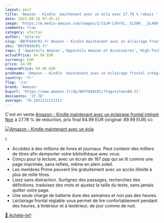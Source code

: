 ```yaml
---
layout: post
title: 'Amazon - Kindle  maintenant avec un écla avec 27.78 % rabais '
date: 2021-08-18 07:45:12
image: 'https://m.media-amazon.com/images/I/31uM-LVhrEL._SL500_._SL400_.jpg'
comments: true
category: ofertas
author: 'tole.es'
slug: 'B07FQ4XCR1-fr Amazon - Kindle maintenant avec un éclairage frontal...'
sku: 'B07FQ4XCR1-fr'
tags: [ 'Appareils Amazon','Appareils Amazon et Accessoires','High-Tech','Liseuses','Liseuses Kindle','Liseuses et accessoires','amazon', ]
actualPrice: 64.99 EUR
currency: EUR
price: 64.99
comparePrice: 89.99 EUR
prodname: 'Amazon - Kindle  maintenant avec un éclairage frontal intégré  Noir'
country: 'fr'
flag: '🇫🇷'
brand: 'Amazon'
buyurl: 'https://www.amazon.fr/dp/B07FQ4XCR1/?tag=tolees0d-21'
descuento: '27.78'
average: '76.1011111111111'
---
```


C'est en vente [Amazon - Kindle  maintenant avec un éclairage frontal intégré  Noir](https://www.amazon.fr/dp/B07FQ4XCR1/?tag=tolees0d-21)  à  27.78 % de réduction, prix final  64.99 EUR (original: 89.99 EUR) ici:

[![Amazon - Kindle  maintenant avec un écla](https://m.media-amazon.com/images/I/31uM-LVhrEL._SL500_._SL400_.jpg)](https://www.amazon.fr/dp/B07FQ4XCR1/?tag=tolees0d-21)

ℹ️:

- Accédez à des millions de livres et journaux. Peut contenir des milliers de titres afin demporter votre bibliothèque avec vous.
- Conçu pour la lecture, avec un écran de 167 ppp qui se lit comme une page imprimée, sans reflets, même en plein soleil.
- Les membres Prime peuvent lire gratuitement avec un accès illimité à plus de mille titres.
- Lisez sans distraction. Surlignez des passages, recherchez des définitions, traduisez des mots et ajustez la taille du texte, sans jamais quitter votre page.
- Une seule charge de batterie dure des semaines et non pas des heures.
- Léclairage frontal réglable vous permet de lire confortablement pendant des heures, à lintérieur et à lextérieur, de jour comme de nuit.

[🛒 Achète-le!!](https://www.amazon.fr/dp/B07FQ4XCR1/?tag=tolees0d-21)
